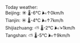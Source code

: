 Today weather:  
Beijing: ☀️   🌡️-6°C 🌬️↑0km/h  
Tianjin: ☀️   🌡️-4°C 🌬️↑7km/h  
Shijiazhuang: ⛅️  🌡️-2°C 🌬️↘1km/h  
Tangshan: ⛅️  🌡️-5°C 🌬️↑9km/h  
